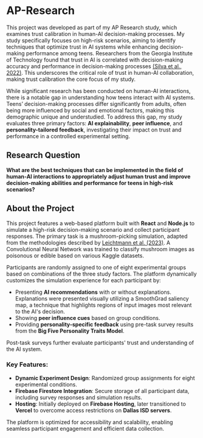 # AP-Research
This project was developed as part of my AP Research study, which examines trust calibration in human-AI decision-making processes. My study specifically focuses on high-risk scenarios, aiming to identify techniques that optimize trust in AI systems while enhancing decision-making performance among teens. Researchers from the Georgia Institute of Technology found that trust in AI is correlated with decision-making accuracy and performance in decision-making processes [(Silva et al., 2022)](https://doi.org/10.1080/10447318.2022.2101698). This underscores the critical role of trust in human-AI collaboration, making trust calibration the core focus of my study.  

While significant research has been conducted on human-AI interactions, there is a notable gap in understanding how teens interact with AI systems. Teens’ decision-making processes differ significantly from adults, often being more influenced by social and emotional factors, making this demographic unique and understudied. To address this gap, my study evaluates three primary factors: **AI explainability**, **peer influence**, and **personality-tailored feedback**, investigating their impact on trust and performance in a controlled experimental setting.


## Research Question
**What are the best techniques that can be implemented in the field of human-AI interactions to appropriately adjust human trust and improve decision-making abilities and performance for teens in high-risk scenarios?**

## About the Project
This project features a web-based platform built with **React** and **Node.js** to simulate a high-risk decision-making scenario and collect participant responses. The primary task is a mushroom-picking simulation, adapted from the methodologies described by [Leichtmann et al. (2023)](https://doi.org/10.1016/j.chb.2022.107539). A Convolutional Neural Network was trained to classify mushroom images as poisonous or edible based on various Kaggle datasets.

Participants are randomly assigned to one of eight experimental groups based on combinations of the three study factors. The platform dynamically customizes the simulation experience for each participant by:
- Presenting **AI recommendations** with or without explanations. Explanations were presented visually utilizing a SmoothGrad saliency map, a technique that highlights regions of input images most relevant to the AI's decision.
- Showing **peer influence cues** based on group conditions.
- Providing **personality-specific feedback** using pre-task survey results from the **Big Five Personality Traits Model**.

Post-task surveys further evaluate participants' trust and understanding of the AI system.

### Key Features:
- **Dynamic Experiment Design**: Randomized group assignments for eight experimental conditions.
- **Firebase Firestore Integration**: Secure storage of all participant data, including survey responses and simulation results.
- **Hosting**: Initially deployed on **Firebase Hosting**, later transitioned to **Vercel** to overcome access restrictions on **Dallas ISD servers**.

The platform is optimized for accessibility and scalability, enabling seamless participant engagement and efficient data collection.
